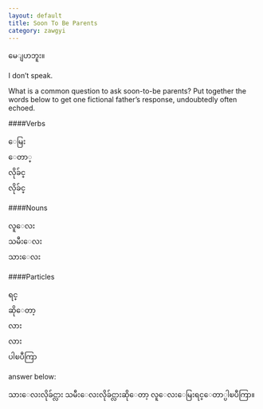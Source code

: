 ```yaml
---
layout: default
title: Soon To Be Parents
category: zawgyi
---
```


<p class="my"><span class="zawgyi">မေျပာဘူး။</span></p>
<p class="en hide-this">I don’t speak.</p>

What is a common question to ask soon-to-be parents? Put together the words below to get one fictional father’s response, undoubtedly often echoed.    

####Verbs
<p class="zawgyi">
ေမြး<br>
ေတာ္<br>
လိုခ်င္<br>
လိုခ်င္
</p>    

####Nouns
<p class="zawgyi">
လူေလး<br>
သမီးေလး<br>
သားေလး
</p>    

####Particles
<p class="zawgyi">
ရင္<br>
ဆိုေတာ့<br>
လား<br>
လား<br>
ပါၿပီကြာ
</p>    

<p class="my">answer below:</p>
<p class="zawgyi hide-this">သားေလးလိုခ်င္လား သမီးေလးလိုခ်င္လားဆိုေတာ့ လူေလးေမြးရင္ေတာ္ပါၿပီကြာ။</p>
